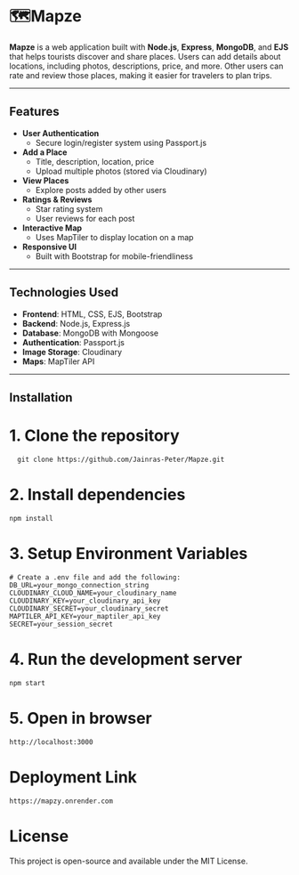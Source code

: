 # 🗺️Mapze

**Mapze** is a web application built with **Node.js**, **Express**, **MongoDB**, and **EJS** that helps tourists discover and share places. Users can add details about locations, including photos, descriptions, price, and more. Other users can rate and review those places, making it easier for travelers to plan trips.

---

## Features

- **User Authentication**
  - Secure login/register system using Passport.js
- **Add a Place**
  - Title, description, location, price
  - Upload multiple photos (stored via Cloudinary)
- **View Places**
  - Explore posts added by other users
- **Ratings & Reviews**
  - Star rating system
  - User reviews for each post
- **Interactive Map**
  - Uses MapTiler to display location on a map
- **Responsive UI**
  - Built with Bootstrap for mobile-friendliness

---

## Technologies Used

- **Frontend**: HTML, CSS, EJS, Bootstrap
- **Backend**: Node.js, Express.js
- **Database**: MongoDB with Mongoose
- **Authentication**: Passport.js
- **Image Storage**: Cloudinary
- **Maps**: MapTiler API

---

## Installation

 # 1. Clone the repository
    

      git clone https://github.com/Jainras-Peter/Mapze.git
    


  # 2. Install dependencies
    npm install

# 3. Setup Environment Variables
    # Create a .env file and add the following:
    DB_URL=your_mongo_connection_string
    CLOUDINARY_CLOUD_NAME=your_cloudinary_name
    CLOUDINARY_KEY=your_cloudinary_api_key
    CLOUDINARY_SECRET=your_cloudinary_secret
    MAPTILER_API_KEY=your_maptiler_api_key
    SECRET=your_session_secret

# 4. Run the development server
    npm start

# 5. Open in browser
    http://localhost:3000

# Deployment Link
    https://mapzy.onrender.com

# License

This project is open-source and available under the MIT License.


